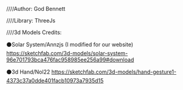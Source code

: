 ////Author: God Bennett

////Library: ThreeJs

////3d Models Credits:

⚫Solar System/Annzjs (I modified for our website)
https://sketchfab.com/3d-models/solar-system-96e701793bca476fac958985ee256a99#download

⚫3d Hand/Nol22
https://sketchfab.com/3d-models/hand-gesture1-4373c37a0dde401facb10973a7935d15
